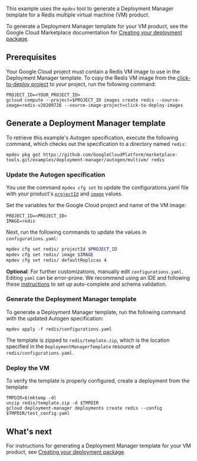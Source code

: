 This example uses the `mpdev` tool to generate a Deployment Manager template for a Redis multiple virtual machine (VM) product.

To generate a Deployment Manager template for your VM product, 
see the Google Cloud Marketplace documentation for [Creating your deployment package](https://cloud.google.com/marketplace/docs/partners/vm/create-deployment-package).

## Prerequisites

Your Google Cloud project must contain a Redis VM image to use in the
Deployment Manager template. To copy the Redis VM image from the
[click-to-deploy project](https://github.com/GoogleCloudPlatform/click-to-deploy)
to your project, run the following command:

```
PROJECT_ID=<YOUR_PROJECT_ID>
gcloud compute --project=$PROJECT_ID images create redis --source-image=redis-v20200726 --source-image-project=click-to-deploy-images
```

## Generate a Deployment Manager template

To retrieve this example's Autogen specification, execute the following command, which checks out the
specification to a directory named `redis`:

```
mpdev pkg get https://github.com/GoogleCloudPlatform/marketplace-tools.git/examples/deployment-manager/autogen/multivm/ redis
```

### Update the Autogen specification

You use the command `mpdev cfg set` to update the configurations.yaml file with your product's
[`projectId`](../../../../docs/autogen-reference.md#cloud.deploymentmanager.autogen.ImageSpec)
and [`image`](../../../../docs/autogen-reference.md#cloud.deploymentmanager.autogen.ImageSpec)
values.

Set the variables for the Google Cloud project and name of the VM image:

```
PROJECT_ID=<PROJECT_ID>
IMAGE=redis
```

Next, run the following commands to update the values in `configurations.yaml`:

```bash
mpdev cfg set redis/ projectId $PROJECT_ID
mpdev cfg set redis/ image $IMAGE
mpdev cfg set redis/ defaultReplicas 4
```

**Optional**: For further customizations, manually edit `configurations.yaml`.
Editing `yaml` can be error-prone. We recommend using an IDE and following these
[instructions](../../../../docs/setup-autocomplete.md) to set up auto-complete
and schema validation.

### Generate the Deployment Manager template

To generate a Deployment Manager template, run the following command with the updated
Autogen specification:

```
mpdev apply -f redis/configurations.yaml
```

The template is zipped to `redis/template.zip`, which is the location specified
in the `DeploymentManagerTemplate` resource of `redis/configurations.yaml`.

### Deploy the VM

To verify the template is properly configured, create a deployment from
the template:

```
TMPDIR=$(mktemp -d)
unzip redis/template.zip -d $TMPDIR
gcloud deployment-manager deployments create redis --config $TMPDIR/test_config.yaml
```

## What's next

For instructions for generating a Deployment Manager template for your
VM product, see [Creating your deployment package](https://cloud.google.com/marketplace/docs/partners/vm/create-deployment-package).